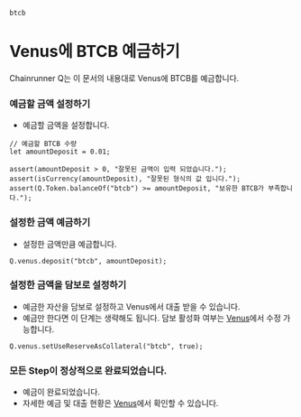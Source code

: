 ```meta-Currency
btcb
```

# Venus에 BTCB 예금하기

Chainrunner Q는 이 문서의 내용대로 Venus에 BTCB를 예금합니다.

### 예금할 금액 설정하기

- 예금할 금액을 설정합니다.

```input BTCB
// 예금할 BTCB 수량
let amountDeposit = 0.01;
```

```input-Verify
assert(amountDeposit > 0, "잘못된 금액이 입력 되었습니다.");
assert(isCurrency(amountDeposit), "잘못된 형식의 값 입니다.");
assert(Q.Token.balanceOf("btcb") >= amountDeposit, "보유한 BTCB가 부족합니다.");
```

### 설정한 금액 예금하기

- 설정한 금액만큼 예금합니다.

```taster
Q.venus.deposit("btcb", amountDeposit);
```

### 설정한 금액을 담보로 설정하기

- 예금한 자산을 담보로 설정하고 Venus에서 대출 받을 수 있습니다.
- 예금만 한다면 이 단계는 생략해도 됩니다. 담보 활성화 여부는 [Venus](https://app.venus.io/dashboard)에서 수정 가능합니다.

```taster
Q.venus.setUseReserveAsCollateral("btcb", true);
```

### 모든 Step이 정상적으로 완료되었습니다.

- 예금이 완료되었습니다.
- 자세한 예금 및 대출 현황은 [Venus](https://app.venus.io/dashboard)에서 확인할 수 있습니다.

